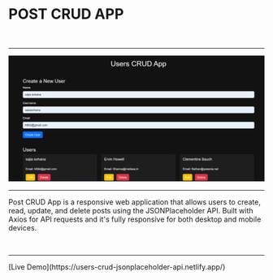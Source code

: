<h1>POST CRUD APP </h1>
<br>
<hr>
<img src="./users api.png" alt="">
<br>
<hr>
<p>Post CRUD App is a responsive web application that allows users to create, read, update, and delete posts using the JSONPlaceholder API. Built with Axios for API requests and it's fully responsive for both desktop and mobile devices.</p>
<br>
<hr>
<p>[Live Demo](https://users-crud-jsonplaceholder-api.netlify.app/)</p>